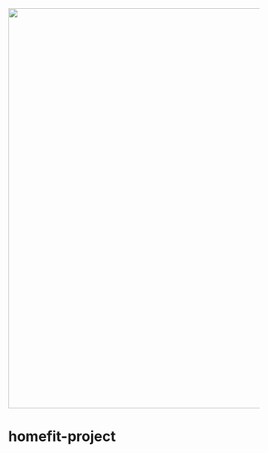 <img src="https://user-images.githubusercontent.com/66943451/104336189-7df98980-5537-11eb-8edd-6c4ad641977b.jpg" width=800>

# homefit-project
